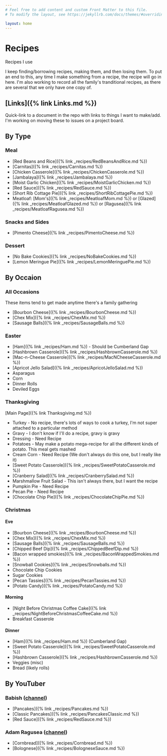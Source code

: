 ```yaml
---
# Feel free to add content and custom Front Matter to this file.
# To modify the layout, see https://jekyllrb.com/docs/themes/#overriding-theme-defaults

layout: home
---
```

# Recipes
Recipes I use

I keep finding/borrowing recipes, making them, and then losing them. To put an end to this, any time I make something from a recipe, the recipe will go in here. I'm also working to record all the family's tranditional recipes, as there are several that we only have one copy of.

## [Links]({% link Links.md %})
Quick-link to a document in the repo with links to things I want to make/add. I'm working on moving these to issues on a project board.

## By Type
### Meal
* [Red Beans and Rice]({% link _recipes/RedBeansAndRice.md %})
* [Carnitas]({% link _recipes/Carnitas.md %})
* [Chicken Casserole]({% link _recipes/ChickenCasserole.md %})
* [Jambalaya]({% link _recipes/Jambalaya.md %})
* [Moist Garlic Chicken]({% link _recipes/MoistGarlicChicken.md %})
* [Red Sauce]({% link _recipes/RedSauce.md %})
* [Short Rib Cottage Pie]({% link _recipes/ShortRibCottagePie.md %})
* Meatloaf: [Mom's]({% link _recipes/MeatloafMom.md %}) or [Glazed]({% link _recipes/MeatloafGlazed.md %}) or [Ragusea]({% link _recipes/MeatloafRagusea.md %})

### Snacks and Sides
* [Pimento Cheese]({% link _recipes/PimentoCheese.md %})

### Dessert
* [No Bake Cookies]({% link _recipes/NoBakeCookies.md %})
* [Lemon Meringue Pie]({% link _recipes/LemonMeringuePie.md %})

## By Occaion
### All Occasions
These items tend to get made anytime there's a family gathering
* [Bourbon Cheese]({% link _recipes/BourbonCheese.md %})
* [Chex Mix]({% link _recipes/ChexMix.md %})
* [Sausage Balls]({% link _recipes/SausageBalls.md %})

### Easter
* [Ham]({% link _recipes/Ham.md %}) - Should be Cumberland Gap
* [Hashbrown Casserole]({% link _recipes/HashbrownCasserole.md %})
* [Mac-n-Cheese Casserole]({% link _recipes/MacNCheeseCasserole.md %})
* [Apricot Jello Salad]({% link _recipes/ApricotJelloSalad.md %})
* Asparagus
* Corn
* Dinner Rolls
* Deviled Eggs

### Thanksgiving

[Main Page]({% link Thanksgiving.md %})

* Turkey - No recipe, there's lots of ways to cook a turkey, I'm not super attached to a particular method
* Gravy - I don't know if I'll do a recipe, gravy is gravy
* Dressing - Need Recipe
* Potatoes - May make a potato mega-recipe for all the different kinds of potato. This meal gets mashed
* Cream Corn - Need Recipe (We don't always do this one, but I really like it)
* [Sweet Potato Casserole]({% link _recipes/SweetPotatoCasserole.md %})
* [Cranberry Salad]({% link _recipes/CranberrySalad.md %})
* Marshmallow Fruit Salad - This isn't always there, but I want the recipe
* Pumpkin Pie - Need Recipe
* Pecan Pie - Need Recipe
* [Chocolate Chip Pie]({% link _recipes/ChocolateChipPie.md %})

### Christmas
#### Eve
* [Bourbon Cheese]({% link _recipes/BourbonCheese.md %})
* [Chex Mix]({% link _recipes/ChexMix.md %})
* [Sausage Balls]({% link _recipes/SausageBalls.md %})
* [Chipped Beef Dip]({% link _recipes/ChippedBeefDip.md %})
* [Bacon wrapped smokies]({% link _recipes/BaconWrappedSmokies.md %})
* [Snowball Cookies]({% link _recipes/Snowballs.md %})
* Chocolate Chip Cookies
* Sugar Cookies
* [Pecan Tassies]({% link _recipes/PecanTassies.md %})
* [Potato Candy]({% link _recipes/PotatoCandy.md %})
#### Morning
* [Night Before Christmas Coffee Cake]({% link _recipes/NightBeforeChristmasCoffeeCake.md %})
* Breakfast Casserole
#### Dinner
* [Ham]({% link _recipes/Ham.md %}) (Cumberland Gap)
* [Sweet Potato Casserole]({% link _recipes/SweetPotatoCasserole.md %})
* [Hashbrown Casserole]({% link _recipes/HashbrownCasserole.md %})
* Veggies (misc)
* Bread (likely rolls)

## By YouTuber
### Babish ([channel](https://www.youtube.com/user/bgfilms))
* [Pancakes]({% link _recipes/Pancakes.md %})
* [Classic Pancakes]({% link _recipes/PancakesClassic.md %})
* [Red Sauce]({% link _recipes/RedSauce.md %})

### Adam Ragusea ([channel](https://www.youtube.com/channel/UC9_p50tH3WmMslWRWKnM7dQ))
* [Cornbread]({% link _recipes/Cornbread.md %})
* [Bolognese]({% link _recipes/BologneseSauce.md %})
